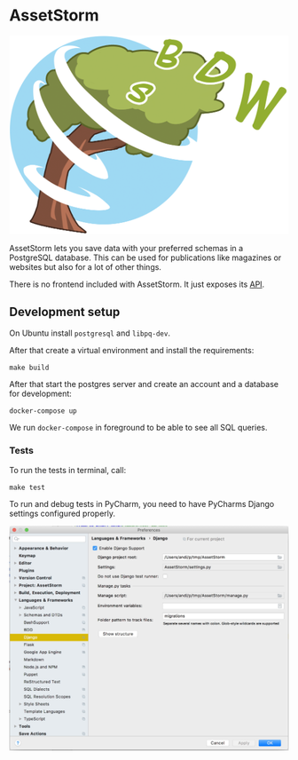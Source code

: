 # AssetStorm

![Logo by Albert Hulm](images/logo_500.png)

AssetStorm lets you save data with your preferred schemas in a 
PostgreSQL database. This can be used for publications like magazines
or websites but also for a lot of other things.

There is no frontend included with AssetStorm. It just exposes its 
[API](https://github.com/pinae/AssetStorm/blob/master/src/AssetStormAPI.yaml).

## Development setup
On Ubuntu install `postgresql` and `libpq-dev`.

After that create a virtual environment and install the requirements:
```shell script
make build
```

After that start the postgres server and create an account and a 
database for development:

```shell script
docker-compose up 
```

We run `docker-compose` in foreground to be able to see all SQL queries.


### Tests

To run the tests in terminal, call: 

```shell script
make test
```

To run and debug tests in PyCharm, you need to have PyCharms Django settings
configured properly. 

![PyCharm Django](images/pycharm_django.jpg "PyCharm Django")
